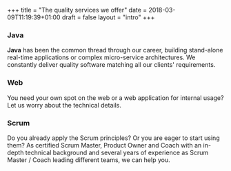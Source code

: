 +++
title = "The quality services we offer"
date = 2018-03-09T11:19:39+01:00
draft = false
layout = "intro"
+++
### Java
**Java** has been the common thread through our career, building stand-alone real-time applications or complex micro-service architectures. We constantly deliver quality software matching all our clients' requirements.

### Web
You need your own spot on the web or a web application for internal usage? Let us worry about the technical details.

### Scrum
Do you already apply the Scrum principles? Or you are eager to start using them? As certified Scrum Master, Product Owner and Coach with an in-depth technical background and several years of experience as Scrum Master / Coach leading different teams, we can help you.